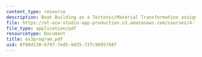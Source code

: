 ```yaml
---
content_type: resource
description: Boat Building as a Tectonic/Material Transformation assignment.
file: https://ol-ocw-studio-app-production.s3.amazonaws.com/courses/4-131b-architectural-design-level-ii-material-and-tectonic-transformations-the-herreshoff-museum-fall-2003/0f08d13067977ed59d2573fc9695768f_ex3program.pdf
file_type: application/pdf
resourcetype: Document
title: ex3program.pdf
uid: 0f08d130-6797-7ed5-9d25-73fc9695768f
---
```


